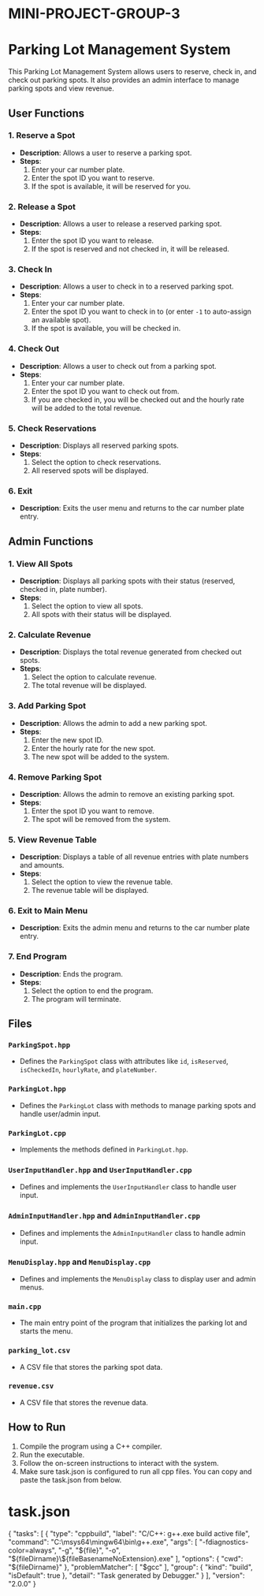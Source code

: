 # MINI-PROJECT-GROUP-3
# Parking Lot Management System

This Parking Lot Management System allows users to reserve, check in, and check out parking spots. It also provides an admin interface to manage parking spots and view revenue.

## User Functions

### 1. Reserve a Spot
- **Description**: Allows a user to reserve a parking spot.
- **Steps**:
  1. Enter your car number plate.
  2. Enter the spot ID you want to reserve.
  3. If the spot is available, it will be reserved for you.

### 2. Release a Spot
- **Description**: Allows a user to release a reserved parking spot.
- **Steps**:
  1. Enter the spot ID you want to release.
  2. If the spot is reserved and not checked in, it will be released.

### 3. Check In
- **Description**: Allows a user to check in to a reserved parking spot.
- **Steps**:
  1. Enter your car number plate.
  2. Enter the spot ID you want to check in to (or enter `-1` to auto-assign an available spot).
  3. If the spot is available, you will be checked in.

### 4. Check Out
- **Description**: Allows a user to check out from a parking spot.
- **Steps**:
  1. Enter your car number plate.
  2. Enter the spot ID you want to check out from.
  3. If you are checked in, you will be checked out and the hourly rate will be added to the total revenue.

### 5. Check Reservations
- **Description**: Displays all reserved parking spots.
- **Steps**:
  1. Select the option to check reservations.
  2. All reserved spots will be displayed.

### 6. Exit
- **Description**: Exits the user menu and returns to the car number plate entry.

## Admin Functions

### 1. View All Spots
- **Description**: Displays all parking spots with their status (reserved, checked in, plate number).
- **Steps**:
  1. Select the option to view all spots.
  2. All spots with their status will be displayed.

### 2. Calculate Revenue
- **Description**: Displays the total revenue generated from checked out spots.
- **Steps**:
  1. Select the option to calculate revenue.
  2. The total revenue will be displayed.

### 3. Add Parking Spot
- **Description**: Allows the admin to add a new parking spot.
- **Steps**:
  1. Enter the new spot ID.
  2. Enter the hourly rate for the new spot.
  3. The new spot will be added to the system.

### 4. Remove Parking Spot
- **Description**: Allows the admin to remove an existing parking spot.
- **Steps**:
  1. Enter the spot ID you want to remove.
  2. The spot will be removed from the system.

### 5. View Revenue Table
- **Description**: Displays a table of all revenue entries with plate numbers and amounts.
- **Steps**:
  1. Select the option to view the revenue table.
  2. The revenue table will be displayed.

### 6. Exit to Main Menu
- **Description**: Exits the admin menu and returns to the car number plate entry.

### 7. End Program
- **Description**: Ends the program.
- **Steps**:
  1. Select the option to end the program.
  2. The program will terminate.

## Files

### `ParkingSpot.hpp`
- Defines the `ParkingSpot` class with attributes like `id`, `isReserved`, `isCheckedIn`, `hourlyRate`, and `plateNumber`.

### `ParkingLot.hpp`
- Defines the `ParkingLot` class with methods to manage parking spots and handle user/admin input.

### `ParkingLot.cpp`
- Implements the methods defined in `ParkingLot.hpp`.

### `UserInputHandler.hpp` and `UserInputHandler.cpp`
- Defines and implements the `UserInputHandler` class to handle user input.

### `AdminInputHandler.hpp` and `AdminInputHandler.cpp`
- Defines and implements the `AdminInputHandler` class to handle admin input.

### `MenuDisplay.hpp` and `MenuDisplay.cpp`
- Defines and implements the `MenuDisplay` class to display user and admin menus.

### `main.cpp`
- The main entry point of the program that initializes the parking lot and starts the menu.

### `parking_lot.csv`
- A CSV file that stores the parking spot data.

### `revenue.csv`
- A CSV file that stores the revenue data.

## How to Run

1. Compile the program using a C++ compiler.
2. Run the executable.
3. Follow the on-screen instructions to interact with the system.
4. Make sure task.json is configured to run all cpp files. You can copy and paste
the task.json from below.

# task.json
{
    "tasks": [
        {
            "type": "cppbuild",
            "label": "C/C++: g++.exe build active file",
            "command": "C:\\msys64\\mingw64\\bin\\g++.exe",
            "args": [
                "-fdiagnostics-color=always",
                "-g",
                "${file}",
                "-o",
                "${fileDirname}\\${fileBasenameNoExtension}.exe"
            ],
            "options": {
                "cwd": "${fileDirname}"
            },
            "problemMatcher": [
                "$gcc"
            ],
            "group": {
                "kind": "build",
                "isDefault": true
            },
            "detail": "Task generated by Debugger."
        }
    ],
    "version": "2.0.0"
}
